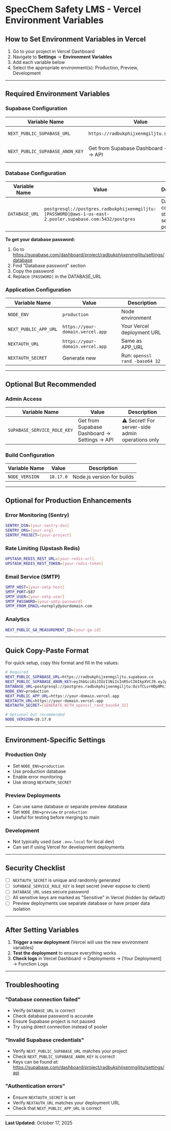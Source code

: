 # SpecChem Safety LMS - Vercel Environment Variables

## How to Set Environment Variables in Vercel

1. Go to your project in Vercel Dashboard
2. Navigate to **Settings** → **Environment Variables**
3. Add each variable below
4. Select the appropriate environment(s): Production, Preview, Development

---

## Required Environment Variables

### Supabase Configuration

| Variable Name | Value | Description |
|--------------|-------|-------------|
| `NEXT_PUBLIC_SUPABASE_URL` | `https://radbukphijxenmgiljtu.supabase.co` | Supabase project URL (public) |
| `NEXT_PUBLIC_SUPABASE_ANON_KEY` | Get from Supabase Dashboard → Settings → API | Anonymous/public key (safe for client) |

### Database Configuration

| Variable Name | Value | Description |
|--------------|-------|-------------|
| `DATABASE_URL` | `postgresql://postgres.radbukphijxenmgiljtu:[PASSWORD]@aws-1-us-east-2.pooler.supabase.com:5432/postgres` | Database connection string (use session pooler) |

**To get your database password:**
1. Go to https://supabase.com/dashboard/project/radbukphijxenmgiljtu/settings/database
2. Find "Database password" section
3. Copy the password
4. Replace `[PASSWORD]` in the DATABASE_URL

### Application Configuration

| Variable Name | Value | Description |
|--------------|-------|-------------|
| `NODE_ENV` | `production` | Node environment |
| `NEXT_PUBLIC_APP_URL` | `https://your-domain.vercel.app` | Your Vercel deployment URL |
| `NEXTAUTH_URL` | `https://your-domain.vercel.app` | Same as APP_URL |
| `NEXTAUTH_SECRET` | Generate new | Run: `openssl rand -base64 32` |

---

## Optional But Recommended

### Admin Access

| Variable Name | Value | Description |
|--------------|-------|-------------|
| `SUPABASE_SERVICE_ROLE_KEY` | Get from Supabase Dashboard → Settings → API | ⚠️ Secret! For server-side admin operations only |

### Build Configuration

| Variable Name | Value | Description |
|--------------|-------|-------------|
| `NODE_VERSION` | `18.17.0` | Node.js version for builds |

---

## Optional for Production Enhancements

### Error Monitoring (Sentry)

```bash
SENTRY_DSN=[your-sentry-dsn]
SENTRY_ORG=[your-org]
SENTRY_PROJECT=[your-project]
```

### Rate Limiting (Upstash Redis)

```bash
UPSTASH_REDIS_REST_URL=[your-redis-url]
UPSTASH_REDIS_REST_TOKEN=[your-redis-token]
```

### Email Service (SMTP)

```bash
SMTP_HOST=[your-smtp-host]
SMTP_PORT=587
SMTP_USER=[your-smtp-user]
SMTP_PASSWORD=[your-smtp-password]
SMTP_FROM_EMAIL=noreply@yourdomain.com
```

### Analytics

```bash
NEXT_PUBLIC_GA_MEASUREMENT_ID=[your-ga-id]
```

---

## Quick Copy-Paste Format

For quick setup, copy this format and fill in the values:

```bash
# Required
NEXT_PUBLIC_SUPABASE_URL=https://radbukphijxenmgiljtu.supabase.co
NEXT_PUBLIC_SUPABASE_ANON_KEY=eyJhbGciOiJIUzI1NiIsInR5cCI6IkpXVCJ9.eyJpc3MiOiJzdXBhYmFzZSIsInJlZiI6InJhZGJ1a3BoaWp4ZW5tZ2lsanR1Iiwicm9sZSI6ImFub24iLCJpYXQiOjE3NTkyNDY1MzAsImV4cCI6MjA3NDgyMjUzMH0.TBOPPqBODsJSGeJkMI7mctVd2oPWMKAcsI74HGFRaJQ
DATABASE_URL=postgresql://postgres.radbukphijxenmgiljtu:OzsfCLvrHDp0MciK@aws-1-us-east-2.pooler.supabase.com:5432/postgres
NODE_ENV=production
NEXT_PUBLIC_APP_URL=https://your-domain.vercel.app
NEXTAUTH_URL=https://your-domain.vercel.app
NEXTAUTH_SECRET=[GENERATE_WITH_openssl_rand_base64_32]

# Optional but recommended
NODE_VERSION=18.17.0
```

---

## Environment-Specific Settings

### Production Only
- Set `NODE_ENV=production`
- Use production database
- Enable error monitoring
- Use strong `NEXTAUTH_SECRET`

### Preview Deployments
- Can use same database or separate preview database
- Set `NODE_ENV=preview` or `production`
- Useful for testing before merging to main

### Development
- Not typically used (use `.env.local` for local dev)
- Can set if using Vercel for development deployments

---

## Security Checklist

- [ ] `NEXTAUTH_SECRET` is unique and randomly generated
- [ ] `SUPABASE_SERVICE_ROLE_KEY` is kept secret (never expose to client)
- [ ] `DATABASE_URL` uses secure password
- [ ] All sensitive keys are marked as "Sensitive" in Vercel (hidden by default)
- [ ] Preview deployments use separate database or have proper data isolation

---

## After Setting Variables

1. **Trigger a new deployment** (Vercel will use the new environment variables)
2. **Test the deployment** to ensure everything works
3. **Check logs** in Vercel Dashboard → Deployments → [Your Deployment] → Function Logs

---

## Troubleshooting

### "Database connection failed"
- Verify `DATABASE_URL` is correct
- Check database password is accurate
- Ensure Supabase project is not paused
- Try using direct connection instead of pooler

### "Invalid Supabase credentials"
- Verify `NEXT_PUBLIC_SUPABASE_URL` matches your project
- Check `NEXT_PUBLIC_SUPABASE_ANON_KEY` is correct
- Keys can be found at: https://supabase.com/dashboard/project/radbukphijxenmgiljtu/settings/api

### "Authentication errors"
- Ensure `NEXTAUTH_SECRET` is set
- Verify `NEXTAUTH_URL` matches your deployment URL
- Check that `NEXT_PUBLIC_APP_URL` is correct

---

**Last Updated:** October 17, 2025

